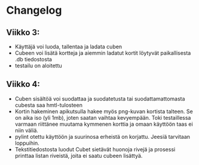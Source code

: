 # Changelog

## Viikko 3:

- Käyttäjä voi luoda, tallentaa ja ladata cuben
- Cubeen voi lisätä kortteja ja aiemmin ladatut kortit löytyvät paikallisesta .db tiedostosta
- testailu on aloitettu


## Viikko 4:

- Cuben sisältöä voi suodattaa ja suodatetusta tai suodattamattomasta cubesta saa hmtl-tulosteen
- Kortin hakeminen apikutsulla hakee myös png-kuvan kortista talteen. Se on aika iso (yli 1mb), joten saatan vaihtaa kevyempään. Toki testaillessa varmaan riittänee muutama kymmenen korttia ja omaan käyttöön taas ei niin väliä.
- pylint otettu käyttöön ja suurinosa erheistä on korjattu. Jeesiä tarvitaan loppuihin.
- Tekstitiedostosta luodut Cubet sietävät huonoja rivejä ja prosessi printtaa listan riveistä, joita ei saatu cubeen lisättyä.

